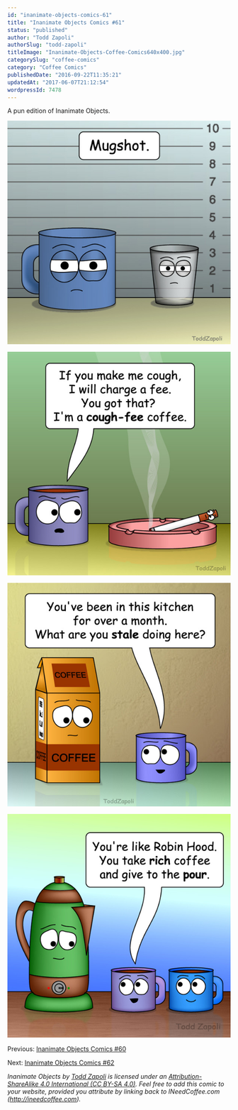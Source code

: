 ```yaml
---
id: "inanimate-objects-comics-61"
title: "Inanimate Objects Comics #61"
status: "published"
author: "Todd Zapoli"
authorSlug: "todd-zapoli"
titleImage: "Inanimate-Objects-Coffee-Comics640x400.jpg"
categorySlug: "coffee-comics"
category: "Coffee Comics"
publishedDate: "2016-09-22T11:35:21"
updatedAt: "2017-06-07T21:12:54"
wordpressId: 7478
---
```


A pun edition of Inanimate Objects.

![mugshot](201617-Mugshot.jpg)

![cough-fee](201620-Cough-fee.jpg)

![stale](201619-Stale.jpg)

![robin-hood](201618-Robin-Hood.jpg)

Previous: [Inanimate Objects Comics #60](/inanimate-objects-comics-60/)

Next: [Inanimate Objects Comics #62](/inanimate-objects-comics-62/)

*Inanimate Objects by [Todd Zapoli](/) is licensed under an [Attribution-ShareAlike 4.0 International (CC BY-SA 4.0)](https://creativecommons.org/licenses/by-sa/4.0/). Feel free to add this comic to your website, provided you attribute by linking back to INeedCoffee.com (http://ineedcoffee.com).*
